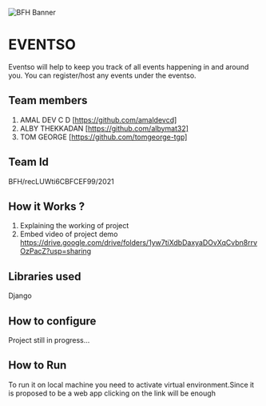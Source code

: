 ![BFH Banner](https://trello-attachments.s3.amazonaws.com/542e9c6316504d5797afbfb9/542e9c6316504d5797afbfc1/39dee8d993841943b5723510ce663233/Frame_19.png)
# EVENTSO
Eventso will help to keep you track of all events happening in and around you. You can register/host any events under the eventso.
## Team members
1. AMAL DEV C D [https://github.com/amaldevcd]
2. ALBY THEKKADAN [https://github.com/albymat32]
3. TOM GEORGE [https://github.com/tomgeorge-tgp]
## Team Id
BFH/recLUWti6CBFCEF99/2021
## How it Works ?
1. Explaining the working of project
2. Embed video of project demo
https://drive.google.com/drive/folders/1yw7tiXdbDaxyaDOvXqCvbn8rrvOzPacZ?usp=sharing
## Libraries used
Django 
## How to configure
Project still in progress...
## How to Run
To run it on local machine you need to activate virtual environment.Since it is proposed to be a web app clicking on the link will be enough

